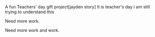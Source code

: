 A fun Teachers' day gift project[jayden story]
It is teacher's day
i am still trying to understand this

Need more work.

Need more work and work.



